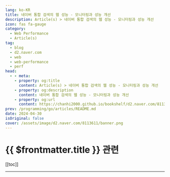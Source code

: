 ```yaml
---
lang: ko-KR
title: 네이버 통합 검색의 웹 성능 - 모니터링과 성능 개선
description: Article(s) > 네이버 통합 검색의 웹 성능 - 모니터링과 성능 개선
icon: fas fa-gauge
category: 
  - Web Performance
  - Article(s)
tag: 
  - blog
  - d2.naver.com
  - web
  - web-performance
  - perf
head:  
  - - meta:
    - property: og:title
      content: Article(s) > 네이버 통합 검색의 웹 성능 - 모니터링과 성능 개선
    - property: og:description
      content: 네이버 통합 검색의 웹 성능 - 모니터링과 성능 개선
    - property: og:url
      content: https://chanhi2000.github.io/bookshelf/d2.naver.com/8113611.html
prev: /programming/go/articles/README.md
date: 2024-04-30
isOriginal: false
cover: /assets/image/d2.naver.com/8113611/banner.png
---
```


# {{ $frontmatter.title }} 관련
<!-- 
```component VPCard
{
  "title": "Go > Article(s)",
  "desc": "Article(s)",
  "link": "/programming/go/articles/README.md",
  "logo": "https://chanhi2000.github.io/images/ico-wind.svg",
  "background": "rgba(10,10,10,0.2)"
}
```
-->

[[toc]]

---

<SiteInfo
  name="네이버 통합 검색의 웹 성능 - 모니터링과 성능 개선 | NAVER D2"
  desc="네이버 통합 검색의 웹 성능 - 모니터링과 성능 개선"
  url="https://d2.naver.com/helloworld/8113611"
  logo="/assets/image/d2.naver.com/favicon.ico"
  preview="/assets/image/d2.naver.com/8113611/banner.png"/>


<VidStack src="youtube/BeWMHPooF78" />
